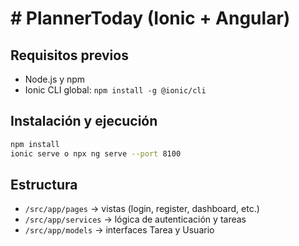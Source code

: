 # # PlannerToday (Ionic + Angular)

## Requisitos previos

- Node.js y npm
- Ionic CLI global: `npm install -g @ionic/cli`

## Instalación y ejecución

```bash
npm install
ionic serve o npx ng serve --port 8100  
```

## Estructura

- `/src/app/pages` → vistas (login, register, dashboard, etc.)
- `/src/app/services` → lógica de autenticación y tareas
- `/src/app/models` → interfaces Tarea y Usuario
